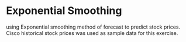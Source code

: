 # Exponential Smoothing 

using Exponential smoothing method of forecast to predict stock prices. Cisco historical stock prices was used as sample data for this exercise. 